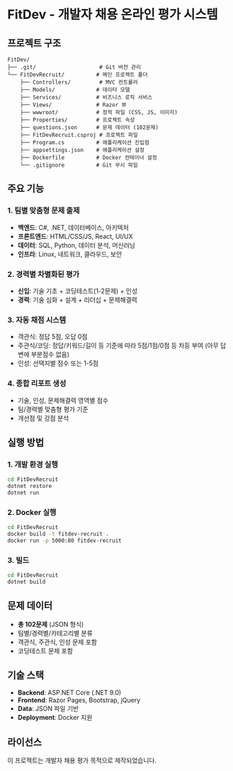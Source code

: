 # FitDev - 개발자 채용 온라인 평가 시스템

## 프로젝트 구조

```
FitDev/
├── .git/                    # Git 버전 관리
└── FitDevRecruit/          # 메인 프로젝트 폴더
    ├── Controllers/         # MVC 컨트롤러
    ├── Models/             # 데이터 모델
    ├── Services/           # 비즈니스 로직 서비스
    ├── Views/              # Razor 뷰
    ├── wwwroot/            # 정적 파일 (CSS, JS, 이미지)
    ├── Properties/         # 프로젝트 속성
    ├── questions.json      # 문제 데이터 (102문제)
    ├── FitDevRecruit.csproj # 프로젝트 파일
    ├── Program.cs          # 애플리케이션 진입점
    ├── appsettings.json    # 애플리케이션 설정
    ├── Dockerfile          # Docker 컨테이너 설정
    └── .gitignore          # Git 무시 파일
```

## 주요 기능

### 1. 팀별 맞춤형 문제 출제
- **백엔드**: C#, .NET, 데이터베이스, 아키텍처
- **프론트엔드**: HTML/CSS/JS, React, UI/UX
- **데이터**: SQL, Python, 데이터 분석, 머신러닝
- **인프라**: Linux, 네트워크, 클라우드, 보안

### 2. 경력별 차별화된 평가
- **신입**: 기술 기초 + 코딩테스트(1-2문제) + 인성
- **경력**: 기술 심화 + 설계 + 리더십 + 문제해결력

### 3. 자동 채점 시스템
- 객관식: 정답 5점, 오답 0점
- 주관식/코딩: 정답/키워드/길이 등 기준에 따라 5점/1점/0점 등 차등 부여 (아무 답변에 부분점수 없음)
- 인성: 선택지별 점수 또는 1-5점

### 4. 종합 리포트 생성
- 기술, 인성, 문제해결력 영역별 점수
- 팀/경력별 맞춤형 평가 기준
- 개선점 및 강점 분석

## 실행 방법

### 1. 개발 환경 실행
```bash
cd FitDevRecruit
dotnet restore
dotnet run
```

### 2. Docker 실행
```bash
cd FitDevRecruit
docker build -t fitdev-recruit .
docker run -p 5000:80 fitdev-recruit
```

### 3. 빌드
```bash
cd FitDevRecruit
dotnet build
```

## 문제 데이터

- **총 102문제** (JSON 형식)
- 팀별/경력별/카테고리별 분류
- 객관식, 주관식, 인성 문제 포함
- 코딩테스트 문제 포함

## 기술 스택

- **Backend**: ASP.NET Core (.NET 9.0)
- **Frontend**: Razor Pages, Bootstrap, jQuery
- **Data**: JSON 파일 기반
- **Deployment**: Docker 지원

## 라이선스

이 프로젝트는 개발자 채용 평가 목적으로 제작되었습니다. 